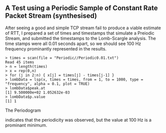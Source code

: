 ## A Test using a Periodic Sample of Constant Rate Packet Stream (synthesised)

After seeing a good and simple TCP stream fail to produce a viable estimate of RTT, 
I prepared a set of times and timestamps that simulate a Preiodic Stream, 
and submitted the timestamps to the Lomb-Scargle analysis.
The time stamps were all 0.01 seconds apart, so we should see 
100 Hz frequency prominantly represented in the results.

```
> times = scan(file = "Periodic//Periodic0.01.txt")
Read 45 items
> n = length(times)
> x = rep(0,n)
> for (j in 2:n) { x[j] = times[j] - times[j-1] }
> lombData = lsp(x, times = times, from = 1, to = 1000, type = "frequency", alpha = 0.1, plot = TRUE)
> lombData$peak.at
[1] 9.500000e+02 1.052632e-03
> lombData$p.value
[1] 1
```
The Periodogram



indicates that the periodicity was observed, but the value at 100 Hz is a prominant minimum.
